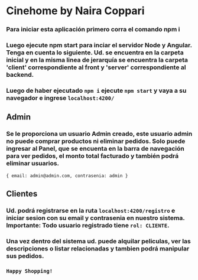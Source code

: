 # Cinehome by Naira Coppari
### Para iniciar esta aplicación primero corra el comando npm i
### Luego ejecute npm start para inciar el servidor Node y Angular. Tenga en cuenta lo siguiente. Ud. se encuentra en la carpeta inicial y en la misma linea de jerarquía se encuentra la carpeta 'client' correspondiente al front y 'server' correspondiente al backend. 

### Luego de haber ejecutado `npm i` ejecute ` npm start ` y vaya a su navegador e ingrese `localhost:4200/`

## Admin
### Se le proporciona un usuario Admin creado, este usuario admin no puede comprar productos ni eliminar pedidos. Solo puede ingresar al Panel, que se encuenta en la barra de navegación para ver pedidos, el monto total facturado y también podrá eliminar usuarios.
`
{
	email: admin@admin.com,
	contrasenia: admin
}
`
## Clientes
### Ud. podrá registrarse en la ruta `localhost:4200/registro` e iniciar sesion con su email y contrasenia en nuestro sistema. Importante: Todo usuario registrado tiene `rol: CLIENTE`. 
### Una vez dentro del sistema ud. puede alquilar peliculas, ver las descripciones o listar relacionadas y tambien podrá manipular sus pedidos.

### `Happy Shopping!`

